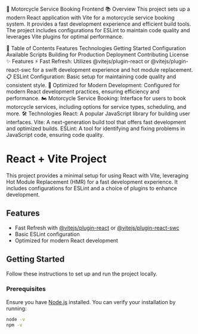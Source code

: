 🚀 Motorcycle Service Booking Frontend
📚 Overview
This project sets up a modern React application with Vite for a motorcycle service booking system. It provides a fast development experience and efficient build tools. The project includes configurations for ESLint to maintain code quality and leverages Vite plugins for optimal performance.

📑 Table of Contents
Features
Technologies
Getting Started
Configuration
Available Scripts
Building for Production
Deployment
Contributing
License
✨ Features
⚡ Fast Refresh: Utilizes @vitejs/plugin-react or @vitejs/plugin-react-swc for a swift development experience and hot module replacement.
📋 ESLint Configuration: Basic setup for maintaining code quality and consistent style.
🚀 Optimized for Modern Development: Configured for modern React development practices, ensuring efficiency and performance.
🏍️ Motorcycle Service Booking: Interface for users to book motorcycle services, including options for service types, scheduling, and more.
🛠️ Technologies
React: A popular JavaScript library for building user interfaces.
Vite: A next-generation build tool that offers fast development and optimized builds.
ESLint: A tool for identifying and fixing problems in JavaScript code, ensuring code quality.



# React + Vite Project

This project provides a minimal setup for using React with Vite, leveraging Hot Module Replacement (HMR) for a fast development experience. It includes configurations for ESLint and a choice of plugins to enhance development.

## Features

- Fast Refresh with [@vitejs/plugin-react](https://github.com/vitejs/vite-plugin-react/blob/main/packages/plugin-react/README.md) or [@vitejs/plugin-react-swc](https://github.com/vitejs/vite-plugin-react-swc)
- Basic ESLint configuration
- Optimized for modern React development

## Getting Started

Follow these instructions to set up and run the project locally.

### Prerequisites

Ensure you have [Node.js](https://nodejs.org/) installed. You can verify your installation by running:

```bash
node -v
npm -v
